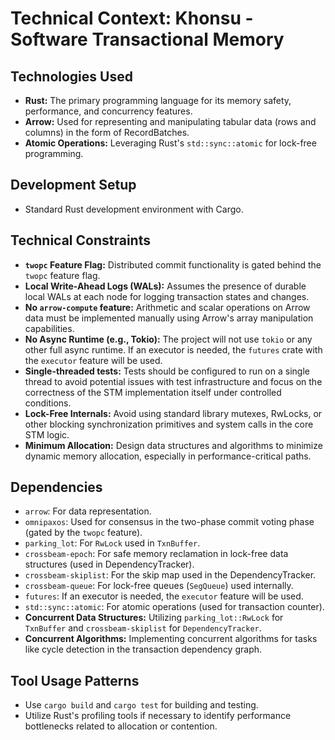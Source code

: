# Technical Context: Khonsu - Software Transactional Memory

## Technologies Used

- **Rust:** The primary programming language for its memory safety, performance, and concurrency features.
- **Arrow:** Used for representing and manipulating tabular data (rows and columns) in the form of RecordBatches.
- **Atomic Operations:** Leveraging Rust's `std::sync::atomic` for lock-free programming.

## Development Setup

- Standard Rust development environment with Cargo.

## Technical Constraints

- **`twopc` Feature Flag:** Distributed commit functionality is gated behind the `twopc` feature flag.
- **Local Write-Ahead Logs (WALs):** Assumes the presence of durable local WALs at each node for logging transaction states and changes.
- **No `arrow-compute` feature:** Arithmetic and scalar operations on Arrow data must be implemented manually using Arrow's array manipulation capabilities.
- **No Async Runtime (e.g., Tokio):** The project will not use `tokio` or any other full async runtime. If an executor is needed, the `futures` crate with the `executor` feature will be used.
- **Single-threaded tests:** Tests should be configured to run on a single thread to avoid potential issues with test infrastructure and focus on the correctness of the STM implementation itself under controlled conditions.
- **Lock-Free Internals:** Avoid using standard library mutexes, RwLocks, or other blocking synchronization primitives and system calls in the core STM logic.
- **Minimum Allocation:** Design data structures and algorithms to minimize dynamic memory allocation, especially in performance-critical paths.

## Dependencies

- `arrow`: For data representation.
- `omnipaxos`: Used for consensus in the two-phase commit voting phase (gated by the `twopc` feature).
- `parking_lot`: For `RwLock` used in `TxnBuffer`.
- `crossbeam-epoch`: For safe memory reclamation in lock-free data structures (used in DependencyTracker).
- `crossbeam-skiplist`: For the skip map used in the DependencyTracker.
- `crossbeam-queue`: For lock-free queues (`SegQueue`) used internally.
- `futures`: If an executor is needed, the `executor` feature will be used.
- `std::sync::atomic`: For atomic operations (used for transaction counter).
- **Concurrent Data Structures:** Utilizing `parking_lot::RwLock` for `TxnBuffer` and `crossbeam-skiplist` for `DependencyTracker`.
- **Concurrent Algorithms:** Implementing concurrent algorithms for tasks like cycle detection in the transaction dependency graph.

## Tool Usage Patterns

- Use `cargo build` and `cargo test` for building and testing.
- Utilize Rust's profiling tools if necessary to identify performance bottlenecks related to allocation or contention.
